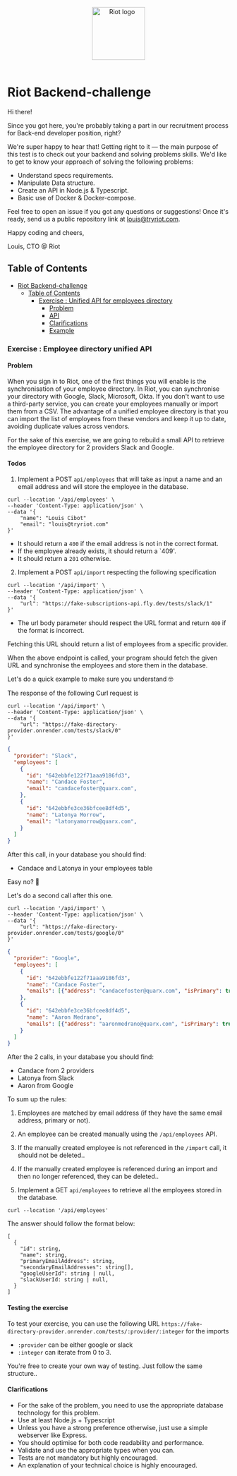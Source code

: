 <p align="center">
  <img alt="Riot logo" width="120" src="https://uploads-ssl.webflow.com/6278dd61c2d8953dae931fbd/6278dd61c2d8956b07932038_logo-purple%25201-p-500.png" />
  <br>
  <br>
</p>

# Riot Backend-challenge

Hi there!

Since you got here, you're probably taking a part in our recruitment process for Back-end developer position, right?

We're super happy to hear that! Getting right to it — the main purpose of this test is to check out your backend and solving problems skills. We'd like to get to know your approach of solving the following problems:

- Understand specs requirements.
- Manipulate Data structure.
- Create an API in Node.js & Typescript.
- Basic use of Docker & Docker-compose.

Feel free to open an issue if you got any questions or suggestions! Once it's ready, send us a public repository link at louis@tryriot.com.

Happy coding and cheers,

Louis, CTO @ Riot

## Table of Contents

- [Riot Backend-challenge](#riot-backend-challenge)
  - [Table of Contents](#table-of-contents)
    - [Exercise : Unified API for employees directory](#exercise--mrr-compute-service)
      - [Problem](#problem)
      - [API](#api)
      - [Clarifications](#clarifications)
      - [Example](#example)

### Exercise : Employee directory unified API

#### Problem

When you sign in to Riot, one of the first things you will enable is the synchronisation of your employee directory. In Riot, you can synchronise your directory with Google, Slack, Microsoft, Okta. If you don't want to use a third-party service, you can create your employees manually or import them from a CSV. The advantage of a unified employee directory is that you can import the list of employees from these vendors and keep it up to date, avoiding duplicate values across vendors.

For the sake of this exercise, we are going to rebuild a small API to retrieve the employee directory for 2 providers Slack and Google.

#### Todos

1. Implement a POST `api/employees` that will take as input a name and an email address and will store the employee in the database.

```curl
curl --location '/api/employees' \
--header 'Content-Type: application/json' \
--data '{
    "name": "Louis Cibot"
    "email": "louis@tryriot.com"
}'
```

- It should return a `400` if the email address is not in the correct format.
- If the employee already exists, it should return a `409'.
- It should return a `201` otherwise.

2. Implement a POST `api/import` respecting the following specification

```curl
curl --location '/api/import' \
--header 'Content-Type: application/json' \
--data '{
    "url": "https://fake-subscriptions-api.fly.dev/tests/slack/1"
}'
```

- The url body parameter should respect the URL format and return `400` if the format is incorrect.

Fetching this URL should return a list of employees from a specific provider.

When the above endpoint is called, your program should fetch the given URL and synchronise the employees and store them in the database.

Let's do a quick example to make sure you understand 🤓

The response of the following Curl request is

```curl
curl --location '/api/import' \
--header 'Content-Type: application/json' \
--data '{
    "url": "https://fake-directory-provider.onrender.com/tests/slack/0"
}'
```

```json
{
  "provider": "Slack",
  "employees": [
    {
      "id": "642ebbfe122f71aaa9186fd3",
      "name": "Candace Foster",
      "email": "candacefoster@quarx.com",
    },
    {
      "id": "642ebbfe3ce36bfcee8df4d5",
      "name": "Latonya Morrow",
      "email": "latonyamorrow@quarx.com",
    }
  ]
}
```

After this call, in your database you should find:
  - Candace and Latonya in your employees table

Easy no? 🤠

Let's do a second call after this one.

```curl
curl --location '/api/import' \
--header 'Content-Type: application/json' \
--data '{
    "url": "https://fake-directory-provider.onrender.com/tests/google/0"
}'
```

```json
{
  "provider": "Google",
  "employees": [
    {
      "id": "642ebbfe122f71aaa9186fd3",
      "name": "Candace Foster",
      "emails": [{"address": "candacefoster@quarx.com", "isPrimary": true }, {"address": "candace.foster@gmail.com", "isPrimary": false }],
    },
    {
      "id": "642ebbfe3ce36bfcee8df4d5",
      "name": "Aaron Medrano",
      "emails": [{"address": "aaronmedrano@quarx.com", "isPrimary": true}],
    }
  ]
}
```

After the 2 calls, in your database you should find:
  - Candace from 2 providers
  - Latonya from Slack
  - Aaron from Google


To sum up the rules:
  1. Employees are matched by email address (if they have the same email address, primary or not).
  2. An employee can be created manually using the `/api/employees` API.
  3. If the manually created employee is not referenced in the `/import` call, it should not be deleted..
  4. If the manually created employee is referenced during an import and then no longer referenced, they can be deleted..

3. Implement a GET `api/employees` to retrieve all the employees stored in the database.

```curl
curl --location '/api/employees'
```

The answer should follow the format below:

```
[
  {
    "id": string,
    "name": string,
    "primaryEmailAddress": string,
    "secondaryEmailAddresses": string[],
    "googleUserId": string | null,
    "slackUserId: string | null,
  }
]
```

#### Testing the exercise

To test your exercise, you can use the following URL `https://fake-directory-provider.onrender.com/tests/:provider/:integer` for the imports
  - `:provider` can be either google or slack
  - `:integer` can iterate from 0 to 3. 

You're free to create your own way of testing. Just follow the same structure..

#### Clarifications

- For the sake of the problem, you need to use the appropriate database technology for this problem.
- Use at least Node.js + Typescript
- Unless you have a strong preference otherwise, just use a simple webserver like Express.
- You should optimise for both code readability and performance.
- Validate and use the appropriate types when you can.
- Tests are not mandatory but highly encouraged.
- An explanation of your technical choice is highly encouraged.
